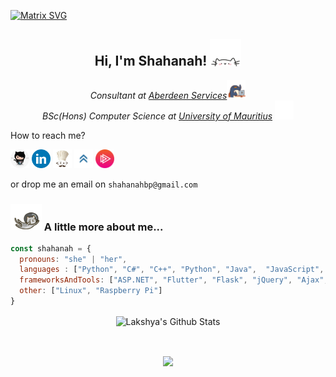 [![Matrix SVG](https://raw.githubusercontent.com/rodrigograca31/rodrigograca31/master/matrix.svg)](https://www.youtube.com/watch?v=dQw4w9WgXcQ) 
<h2 align="center"> 
    Hi, I'm Shahanah! 
    <img src="./assets/cat.webp" width="50">
</h2>
<!-- avatar -->
<!-- <img align='right' src="./assets/avatar.png" width="230"> -->

<p align="center"><em>
Consultant at <a href="https://www.aberdeen-services.com/">Aberdeen Services</a><img src="./assets/work.gif" width="30"> 
</br> BSc(Hons) Computer Science at  <a href="https://uom.ac.mu/">University of Mauritius</a>
<img src="./assets/education.webp" width="30">
</em></p>

How to reach me?
<p>
<a href="https://shahanah.netlify.app/"><img src="./assets/avatar.png" width="30" alt="pluralsight"></a> 
<a href="https://www.linkedin.com/in/shahanah-puttaroo/"><img src="./assets/linkedin.png" width="30" alt="linked-in"></a>
<a href="https://www.codechef.com/users/superhxman"><img src="./assets/codechef.png" width="30" alt="codechef"></a> 
<a href="https://www.youracclaim.com/users/shahanah-puttaroo/badges"><img src="./assets/acclaim.png" width="30" alt="acclaim"></a> 
<a href="https://app.pluralsight.com/profile/shahanah-puttaroo"><img src="./assets/pluralsight.png" width="30" alt="pluralsight"></a> 
</p>

<span> or drop me an email on `shahanahbp@gmail.com` </span>

### <img src="./assets/spacecat.webp" width="50"> A little more about me...  

```javascript
const shahanah = {
  pronouns: "she" | "her",
  languages : ["Python", "C#", "C++", "Python", "Java",  "JavaScript", "SQL", "C", "Dart", "PHP", "VB.NET", "HTML", "CSS", "4GL"],
  frameworksAndTools: ["ASP.NET", "Flutter", "Flask", "jQuery", "Ajax", "Bootstrap", "Node.js", "Firebase", "SSIS", "Sage X3"],
  other: ["Linux", "Raspberry Pi"]
}
```

<p align='center'>
  <img align="center" src="https://github-readme-stats.vercel.app/api?username=super-hxman&show_icons=true&title_color=fff&icon_color=79ff97&text_color=efefef&bg_color=24292e" alt="Lakshya's Github Stats">
</p>

<br>

<p align='center'>
  <img align="center" src="https://github-readme-stats.vercel.app/api/top-langs/?username=super-hxman&show_icons=true&hide_border=true&theme=radical">
</p>

<!-- stats
![GitHub stats](https://github-readme-stats.vercel.app/api?username=super-hxman&show_icons=true&hide_border=true&theme=dark)
![Sumanth's github Programming stats](https://github-readme-stats.vercel.app/api/top-langs/?username=super-hxman&show_icons=true&hide_border=true")-->

<!-- repos
<a href="https://github.com/super-hxman/Readers-Cabin">
  <img align="left" src="https://github-readme-stats.vercel.app/api/pin/?username=super-hxman&repo=Readers-Cabin&theme=dark" />
</a>
<a href="https://github.com/super-hxman/JPMorgan-Chase-Virtual-Internship">
  <img align="left" src="https://github-readme-stats.vercel.app/api/pin/?username=super-hxman&repo=JPMorgan-Chase-Virtual-Internship&theme=dark" />
</a>
<a href="https://github.com/super-hxman/Python-for-Everybody-Specialization">
  <img align="left" src="https://github-readme-stats.vercel.app/api/pin/?username=super-hxman&repo=Python-for-Everybody-Specialization&theme=dark" />
</a>
-->